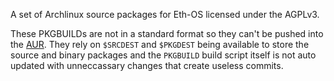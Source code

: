A set of Archlinux source packages for Eth-OS licensed under the AGPLv3.

These PKGBUILDs are not in a standard format so they can't be pushed into
the [AUR](http://aur.archlinux.org). They rely on `$SRCDEST` and `$PKGDEST`
being available to store the source and binary packages and the `PKGBUILD`
build script itself is not auto updated with unneccassary changes that
create useless commits.
